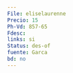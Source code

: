 ```yaml
---
File: eliselaurenne
Precio: 15
Ph-Vd: 857-65
Fdesc: 
links: si
Status: des-of
fuente: Garca
bd: no
---
```

